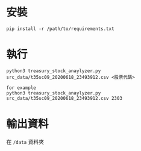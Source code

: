 # 安裝
```
pip install -r /path/to/requirements.txt
```

# 執行
```
python3 treasury_stock_anaylyzer.py src_data/t35sc09_20200618_23493912.csv <股票代碼>

for example
python3 treasury_stock_anaylyzer.py src_data/t35sc09_20200618_23493912.csv 2303

```
# 輸出資料
在 `/data` 資料夾